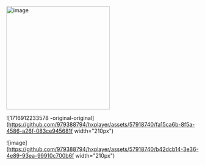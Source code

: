 <img width="271" alt="image" src="https://github.com/979388794/hxplayer/assets/57918740/2a6f1f53-e6b6-43ac-9b8d-c4226dd61d55">

![1716912233578 -original-original](https://github.com/979388794/hxplayer/assets/57918740/fa15ca6b-8f5a-4586-a26f-083ce945681f    width="210px")

![image](https://github.com/979388794/hxplayer/assets/57918740/b42dcb14-3e36-4e89-93ea-99910c700b6f    width="210px")

